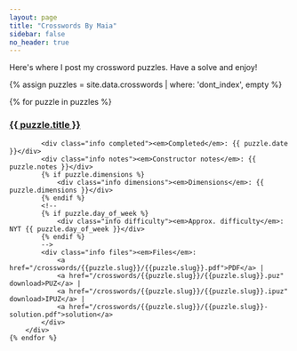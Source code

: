 ```yaml
---
layout: page
title: "Crosswords By Maia"
sidebar: false
no_header: true
---
```

<script src="/assets/javascripts/hide_puzzles.js"></script>
Here's where I post my crossword puzzles. Have a solve and enjoy!

{% assign puzzles = site.data.crosswords | where: 'dont_index', empty %}

<div class="puzzle-container">
    {% for puzzle in puzzles %}
        <div class="puzzle">
            <h3 class="title">
                <a href="/crosswords/{{puzzle.slug}}.html">{{ puzzle.title }}</a>
            </h3>

            <div class="info completed"><em>Completed</em>: {{ puzzle.date }}</div>
            <div class="info notes"><em>Constructor notes</em>: {{ puzzle.notes }}</div>
            {% if puzzle.dimensions %}
                <div class="info dimensions"><em>Dimensions</em>: {{ puzzle.dimensions }}</div>
            {% endif %}
            <!--
            {% if puzzle.day_of_week %}
                <div class="info difficulty"><em>Approx. difficulty</em>: NYT {{ puzzle.day_of_week }}</div>
            {% endif %}
            -->
            <div class="info files"><em>Files</em>:
                <a href="/crosswords/{{puzzle.slug}}/{{puzzle.slug}}.pdf">PDF</a> |
                <a href="/crosswords/{{puzzle.slug}}/{{puzzle.slug}}.puz" download>PUZ</a> |
                <a href="/crosswords/{{puzzle.slug}}/{{puzzle.slug}}.ipuz" download>IPUZ</a> |
                <a href="/crosswords/{{puzzle.slug}}/{{puzzle.slug}}-solution.pdf">solution</a>
            </div>
        </div>
    {% endfor %}
</div>

<!-- to hide puzzles:
<div class="puzzle{% if puzzle.hide %} hidden{% endif %}">
 -->
